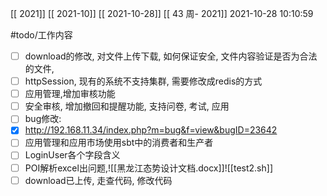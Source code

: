 [[ 2021]]
[[ 2021-10]]
[[ 2021-10-28]]
[[ 43 周- 2021]]
 2021-10-28 10:10:59
 
   #todo/工作内容
 - [ ] download的修改, 对文件上传下载, 如何保证安全, 文件内容验证是否为合法的文件,
 - [ ] httpSession, 现有的系统不支持集群, 需要修改成redis的方式
 - [ ] 应用管理,增加审核功能
 - [ ] 安全审核, 增加撤回和提醒功能, 支持问卷, 考试, 应用
 - [ ] bug修改: 
-  [x] http://192.168.11.34/index.php?m=bug&f=view&bugID=23642
- [ ] 应用管理和应用市场使用sbt中的消费者和生产者
- [ ] LoginUser各个字段含义
- [ ] POI解析excel出问题,![[黑龙江态势设计文档.docx]]![[test2.sh]]
- [ ] download已上传, 走查代码, 修改代码
